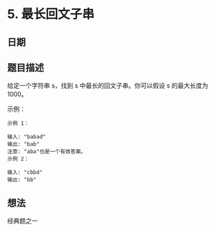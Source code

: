 # 5. 最长回文子串

## 日期

## 题目描述

给定一个字符串 s，找到 s 中最长的回文子串。你可以假设 s 的最大长度为1000。

示例：

```
示例 1：

输入: "babad"
输出: "bab"
注意: "aba"也是一个有效答案。
示例 2：

输入: "cbbd"
输出: "bb"
```

## 想法

经典题之一

